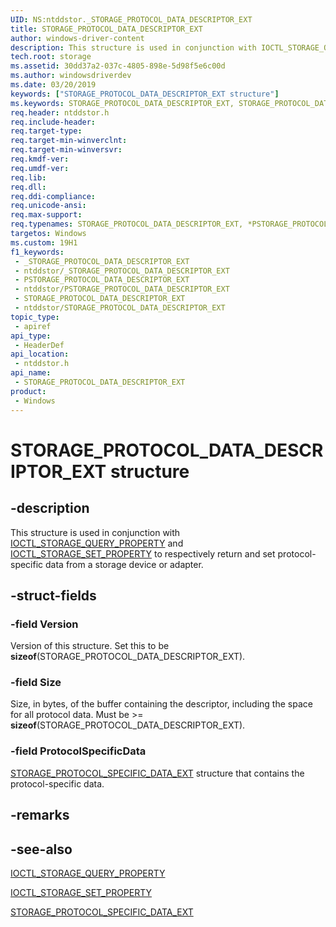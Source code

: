 ```yaml
---
UID: NS:ntddstor._STORAGE_PROTOCOL_DATA_DESCRIPTOR_EXT
title: STORAGE_PROTOCOL_DATA_DESCRIPTOR_EXT
author: windows-driver-content
description: This structure is used in conjunction with IOCTL_STORAGE_QUERY_PROPERTY and IOCTL_STORAGE_SET_PROPERTY to respectively return and set protocol-specific data for a storage device or adapter.
tech.root: storage
ms.assetid: 30dd37a2-037c-4805-898e-5d98f5e6c00d
ms.author: windowsdriverdev
ms.date: 03/20/2019
keywords: ["STORAGE_PROTOCOL_DATA_DESCRIPTOR_EXT structure"]
ms.keywords: STORAGE_PROTOCOL_DATA_DESCRIPTOR_EXT, STORAGE_PROTOCOL_DATA_DESCRIPTOR_EXT, *PSTORAGE_PROTOCOL_DATA_DESCRIPTOR_EXT,
req.header: ntddstor.h
req.include-header: 
req.target-type: 
req.target-min-winverclnt: 
req.target-min-winversvr: 
req.kmdf-ver: 
req.umdf-ver: 
req.lib: 
req.dll: 
req.ddi-compliance: 
req.unicode-ansi: 
req.max-support: 
req.typenames: STORAGE_PROTOCOL_DATA_DESCRIPTOR_EXT, *PSTORAGE_PROTOCOL_DATA_DESCRIPTOR_EXT
targetos: Windows
ms.custom: 19H1
f1_keywords:
 - _STORAGE_PROTOCOL_DATA_DESCRIPTOR_EXT
 - ntddstor/_STORAGE_PROTOCOL_DATA_DESCRIPTOR_EXT
 - PSTORAGE_PROTOCOL_DATA_DESCRIPTOR_EXT
 - ntddstor/PSTORAGE_PROTOCOL_DATA_DESCRIPTOR_EXT
 - STORAGE_PROTOCOL_DATA_DESCRIPTOR_EXT
 - ntddstor/STORAGE_PROTOCOL_DATA_DESCRIPTOR_EXT
topic_type:
 - apiref
api_type:
 - HeaderDef
api_location:
 - ntddstor.h
api_name:
 - STORAGE_PROTOCOL_DATA_DESCRIPTOR_EXT
product:
 - Windows
---
```


# STORAGE_PROTOCOL_DATA_DESCRIPTOR_EXT structure


## -description

This structure is used in conjunction with [IOCTL_STORAGE_QUERY_PROPERTY](ni-ntddstor-ioctl_storage_query_property.md) and [IOCTL_STORAGE_SET_PROPERTY](ni-ntddstor-ioctl_storage_set_property.md) to respectively return and set protocol-specific data from a storage device or adapter.

## -struct-fields

### -field Version

Version of this structure. Set this to be **sizeof**(STORAGE_PROTOCOL_DATA_DESCRIPTOR_EXT).

### -field Size

Size, in bytes, of the buffer containing the descriptor, including the space for all protocol data. Must be >= **sizeof**(STORAGE_PROTOCOL_DATA_DESCRIPTOR_EXT).

### -field ProtocolSpecificData

[STORAGE_PROTOCOL_SPECIFIC_DATA_EXT](ns-ntddstor-storage_protocol_specific_data_ext.md) structure that contains the protocol-specific data.

## -remarks

## -see-also

[IOCTL_STORAGE_QUERY_PROPERTY](ni-ntddstor-ioctl_storage_query_property.md)

[IOCTL_STORAGE_SET_PROPERTY](ni-ntddstor-ioctl_storage_set_property.md)

[STORAGE_PROTOCOL_SPECIFIC_DATA_EXT](ns-ntddstor-storage_protocol_specific_data_ext.md)

